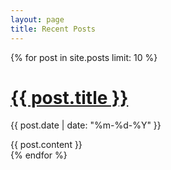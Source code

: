 ```yaml
---
layout: page 
title: Recent Posts 
---
```


{% for post in site.posts limit: 10 %}
  <h1><a href="{{ post.url }}">{{ post.title }}</a></h1>
  <p class="author">
    <span class="date">{{ post.date | date: "%m-%d-%Y" }}</span>
  </p>
  <div class="content">
    {{ post.content }}
  </div>
{% endfor %}
